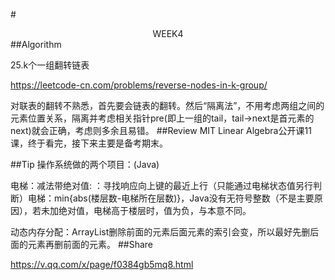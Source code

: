 #<center>WEEK4</center>
##Algorithm

25.k个一组翻转链表

<https://leetcode-cn.com/problems/reverse-nodes-in-k-group/>

对联表的翻转不熟悉，首先要会链表的翻转。然后“隔离法”，不用考虑两组之间的元素位置关系，隔离并考虑相关指针pre(即上一组的tail，tail->next是首元素的next)就会正确，考虑则多余且易错。
##Review
MIT Linear Algebra公开课11课，终于看完，接下来主要是备考期末。

##Tip
操作系统做的两个项目：(Java)

电梯：减法带绝对值: ：寻找响应向上键的最近上行（只能通过电梯状态值另行判断）电梯：min{abs(楼层数-电梯所在层数)}，Java没有无符号整数（不是主要原因），若未加绝对值，电梯高于楼层时，值为负，与本意不同。

动态内存分配：ArrayList删除前面的元素后面元素的索引会变，所以最好先删后面的元素再删前面的元素。
##Share

<https://v.qq.com/x/page/f0384gb5mq8.html>
